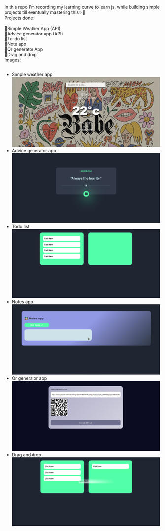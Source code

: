 In this repo I'm recording my learning curve to learn js, while building simple projects till eventually mastering this✨🎃
<br>
Projects done:<br><br>
📌Simple Weather App (API)<br>
📌Advice generator app (API)<br>
📌To-do list<br>
📌Note app<br>
📌Qr generator App<br>
📌Drag and drop<br>
Images:<br><br>

- Simple weather app
  ![Simple weather app](image-1.png)
- Advice generator app
  ![Advice generator app](image-3.png)
- Todo list
  ![Todo list](image.png)
- Notes app
  ![Notes app](image-2.png)
- Qr generator app
  ![Qr generator app](image-4.png)
- Drag and drop
  ![Drag and drop](image-5.png)
